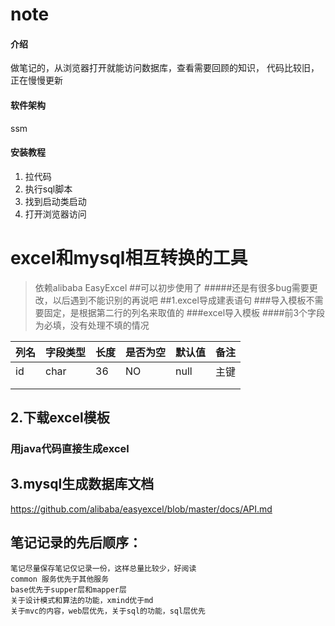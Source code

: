 # note

#### 介绍

做笔记的，从浏览器打开就能访问数据库，查看需要回顾的知识，
代码比较旧，正在慢慢更新

#### 软件架构

ssm

#### 安装教程

1. 拉代码
2. 执行sql脚本
3. 找到启动类启动
4. 打开浏览器访问

# excel和mysql相互转换的工具

> 依赖alibaba EasyExcel
> ##可以初步使用了
> #####还是有很多bug需要更改，以后遇到不能识别的再说吧
> ##1.excel导成建表语句
> ###导入模板不需要固定，是根据第二行的列名来取值的
> ###excel导入模板
> ####前3个字段为必填，没有处理不填的情况

| 列名 | 字段类型 | 长度 | 是否为空 | 默认值  | 备注 |
|----|------|----|------|------|----|
| id | char | 36 | NO   | null | 主键 |
|    |      |    |      |      |    |
|    |      |    |      |      |    |

## 2.下载excel模板

### 用java代码直接生成excel

## 3.mysql生成数据库文档

https://github.com/alibaba/easyexcel/blob/master/docs/API.md

## 笔记记录的先后顺序：

    笔记尽量保存笔记仅记录一份，这样总量比较少，好阅读
    common 服务优先于其他服务
    base优先于supper层和mapper层
    关于设计模式和算法的功能，xmind优于md
    关于mvc的内容，web层优先，关于sql的功能，sql层优先
